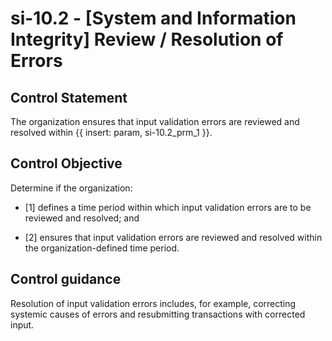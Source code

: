 # si-10.2 - \[System and Information Integrity\] Review / Resolution of Errors

## Control Statement

The organization ensures that input validation errors are reviewed and resolved within {{ insert: param, si-10.2_prm_1 }}.

## Control Objective

Determine if the organization:

- \[1\] defines a time period within which input validation errors are to be reviewed and resolved; and

- \[2\] ensures that input validation errors are reviewed and resolved within the organization-defined time period.

## Control guidance

Resolution of input validation errors includes, for example, correcting systemic causes of errors and resubmitting transactions with corrected input.
